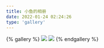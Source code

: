```yaml
---
title: 小鱼的相册
date: 2022-01-24 02:24:26
type: 'gallery'
---
```


{% gallery %}
![](/img/1.jpg)
![](/img/2.jpg)
{% endgallery %}
